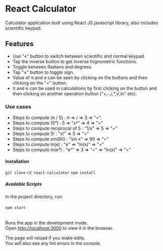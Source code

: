 # React Calculator

Calculator application built using React JS javascript library, also includes scientific keypad.

## Features

- Use "«" button to switch between scientific and normal keypad.
- Tap the inverse button to get inverse trignometric functions.
- Toggle between Radians and degrees.
- Tap "±" button to toggle sign.
- Value of π and e can be seen by clicking on the buttons and then clicking on the "=" button.
- π and e can be used in calculations by first clicking on the button and then clicking on another operation button ("+,-,/,\*,√,ln" etc).

### Use cases

- Steps to compute (π / 5) : π => / => 3 => "=".
- Steps to compute (5⁴) : 5 => "xʸ" => 4 => "="
- Steps to compute reciprocal of 5 : "1/x" => 5 => "="
- Steps to compute 5! : "x!" => 5 => "="
- Steps to compute sin(90) : "sin x" => 90 => "="
- Steps to compute ln(e) : "e" => "ln(x)" => "="
- Steps to compute ln(e³) : "eˣ" => 3 => "=" => "ln(x)" => "="

#### Installation

`git clone`
`cd react-calculator`
`npm install`

##### Available Scripts

In the project directory, run:

###### `npm start`

Runs the app in the development mode.\
Open [http://localhost:3000](http://localhost:3000) to view it in the browser.

The page will reload if you make edits.\
You will also see any lint errors in the console.
